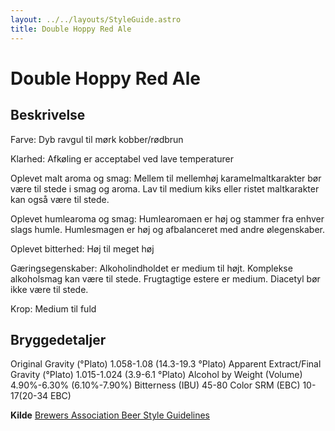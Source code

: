 ```yaml
---
layout: ../../layouts/StyleGuide.astro
title: Double Hoppy Red Ale
---
```

# Double Hoppy Red Ale

## Beskrivelse
Farve: Dyb ravgul til mørk kobber/rødbrun

Klarhed: Afkøling er acceptabel ved lave temperaturer

Oplevet malt aroma og smag: Mellem til mellemhøj karamelmaltkarakter bør være til stede i smag og aroma. Lav til medium kiks eller ristet maltkarakter kan også være til stede.

Oplevet humlearoma og smag: Humlearomaen er høj og stammer fra enhver slags humle. Humlesmagen er høj og afbalanceret med andre ølegenskaber.

Oplevet bitterhed: Høj til meget høj

Gæringsegenskaber: Alkoholindholdet er medium til højt. Komplekse alkoholsmag kan være til stede. Frugtagtige estere er medium. Diacetyl bør ikke være til stede.

Krop: Medium til fuld




## Bryggedetaljer
Original Gravity (°Plato) 1.058-1.08 (14.3-19.3 °Plato)
Apparent Extract/Final Gravity (°Plato) 1.015-1.024 (3.9-6.1 °Plato)
Alcohol by Weight (Volume) 4.90%-6.30% (6.10%-7.90%)
Bitterness (IBU) 45-80
Color SRM (EBC) 10-17(20-34 EBC)					



**Kilde**
[Brewers Association Beer Style Guidelines](https://www.brewersassociation.org/)
